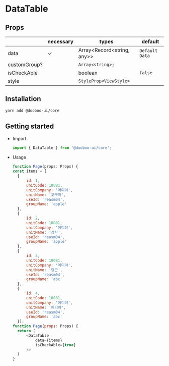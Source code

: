 # DataTable


## Props

|                      | necessary | types                  | default       |
| -------------------- | --------- | ---------------------- | ------------- |
| data                 | ✓         | Array<Record<string, any>>| `Default Data`|
| customGroup?         |           | `Array<string>;` |        |
| isCheckAble          |           | boolean                 | `false`           |
| style                |           | `StyleProp<ViewStyle>` |      |
## Installation

```sh
yarn add @dooboo-ui/core
```

## Getting started

- Import

  ```javascript
  import { DataTable } from '@dooboo-ui/core';
  ```
- Usage

  ```javascript
  function Page(props: Props) {
  const items = [
    {
        id: 1,
        unitCode: 10081,
        unitCompany: '어디야',
        unitName: '고구마',
        useId: 'reasm04',
        groupName: 'apple'
    },
    {
        id: 2,
        unitCode: 10081,
        unitCompany: '어디야',
        unitName: '감자',
        useId: 'reasm04',
        groupName: 'apple'
    },
    {
        id: 3,
        unitCode: 10081,
        unitCompany: '어디야',
        unitName: '당근',
        useId: 'reasm04',
        groupName: 'abc'
    },
    {
        id: 4,
        unitCode: 10081,
        unitCompany: '어디야',
        unitName: '어디야',
        useId: 'reasm04',
        groupName: 'abc'
    }];
  function Page(props: Props) {
    return (
        <DataTable
            data={items}
            isCheckAble={true}
        />
    )
  }
  ```
